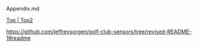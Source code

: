 Appendix.md

[Top ](/golf-club-sensors/tree/revised-README-1#readme)[| Top2 ](https://github.com/jeffreysorgen/golf-club-sensors/tree/revised-README-1#golf-swing-sensors-overview)

https://github.com/jeffreysorgen/golf-club-sensors/tree/revised-README-1#readme
